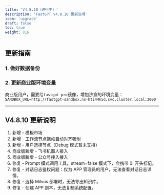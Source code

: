 ```yaml
---
title: 'V4.8.10（进行中）'
description: 'FastGPT V4.8.10 更新说明'
icon: 'upgrade'
draft: false
toc: true
weight: 816
---
```


## 更新指南

### 1. 做好数据备份

### 2. 更新商业版环境变量

商业版用户，需要给`fastgpt-pro`镜像，增加沙盒的环境变量：`SANDBOX_URL=http://fastgpt-sandbox.ns-hti44k5d.svc.cluster.local:3000`

-------

## V4.8.10 更新说明

1. 新增 - 模板市场
2. 新增 - 工作流节点拖动自动对齐吸附
3. 新增 - 用户选择节点（Debug 模式暂未支持）
4. 商业版新增 - 飞书机器人接入
5. 商业版新增 - 公众号接入接入
6. 修复 - Prompt 模式调用工具，stream=false 模式下，会携带 0: 开头标记。
7. 修复 - 对话日志鉴权问题：仅为 APP 管理员的用户，无法查看对话日志详情。
8. 修复 - 选择 Milvus 部署时，无法导出知识库。 
9. 修复 - 创建 APP 副本，无法复制系统配置。
